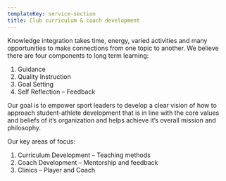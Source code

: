```yaml
---
templateKey: service-section
title: Club curriculum & coach development
---
```

Knowledge integration takes time, energy, varied activities and many opportunities to make connections from one topic to another. We believe there are four components to long term learning:

1. Guidance
2. Quality Instruction
3. Goal Setting
4. Self Reflection – Feedback

Our goal is to empower sport leaders to develop a clear vision of how to approach student-athlete development that is in line with the core values and beliefs of it’s organization and helps achieve it’s overall mission and philosophy.

Our key areas of focus:

1. Curriculum Development – Teaching methods
2. Coach Development – Mentorship and feedback
3. Clinics – Player and Coach
